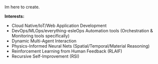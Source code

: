 Im here to create.

 **Interests:**
- Cloud Native/IoT/Web Application Development
- DevOps/MLOps/everything-esleOps Automation tools (Orchestration & Monitoring tools specifically)
- Dynamic Multi-Agent Interaction
- Physics-Informed Neural Nets (Spatial/Temporal/Material Reasoning)
- Reinforcement Learning from Human Feedback (RLAIF)
- Recursive Self-Improvement (RSI)


